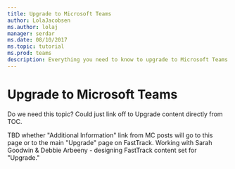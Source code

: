 ```yaml
---
title: Upgrade to Microsoft Teams
author: LolaJacobsen
ms.author: lolaj
manager: serdar
ms.date: 08/10/2017
ms.topic: tutorial
ms.prod: teams
description: Everything you need to know to upgrade to Microsoft Teams from Skype for Business Online.
---
```


Upgrade to Microsoft Teams
==========================================================

Do we need this topic? Could just link off to Upgrade content directly from TOC.

TBD whether "Additional Information" link from MC posts will go to this page or to the main "Upgrade" page on FastTrack. Working with Sarah Goodwin & Debbie Arbeeny - designing FastTrack content set for "Upgrade."
